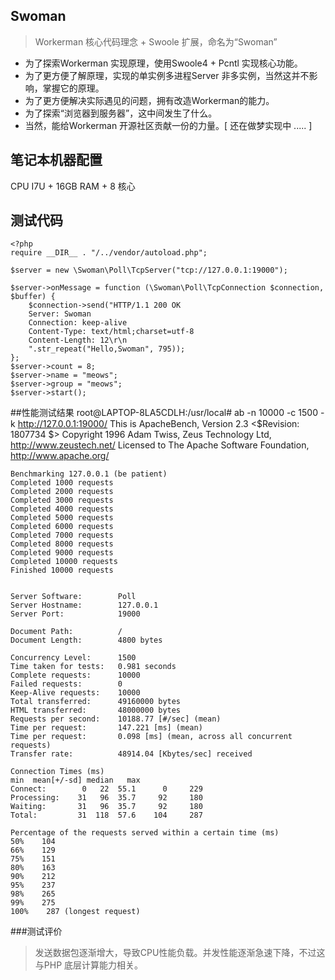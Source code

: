 ## Swoman
> Workerman 核心代码理念 + Swoole 扩展，命名为“Swoman”

- 为了探索Workerman 实现原理，使用Swoole4 + Pcntl 实现核心功能。
- 为了更方便了解原理，实现的单实例多进程Server 非多实例，当然这并不影响，掌握它的原理。
- 为了更方便解决实际遇见的问题，拥有改造Workerman的能力。
- 为了探索“浏览器到服务器”，这中间发生了什么。
- 当然，能给Workerman 开源社区贡献一份的力量。[ 还在做梦实现中 ..... ]
## 笔记本机器配置
  CPU I7U + 16GB RAM + 8 核心
## 测试代码
    <?php
    require __DIR__ . "/../vendor/autoload.php";
    
    $server = new \Swoman\Poll\TcpServer("tcp://127.0.0.1:19000");
    
    $server->onMessage = function (\Swoman\Poll\TcpConnection $connection, $buffer) {
        $connection->send("HTTP/1.1 200 OK
        Server: Swoman
        Connection: keep-alive
        Content-Type: text/html;charset=utf-8
        Content-Length: 12\r\n
        ".str_repeat("Hello,Swoman", 795));
    };
    $server->count = 8; 
    $server->name = "meows";
    $server->group = "meows";
    $server->start();

##性能测试结果
    root@LAPTOP-8LA5CDLH:/usr/local# ab -n 10000 -c 1500 -k http://127.0.0.1:19000/
    This is ApacheBench, Version 2.3 <$Revision: 1807734 $>
    Copyright 1996 Adam Twiss, Zeus Technology Ltd, http://www.zeustech.net/
    Licensed to The Apache Software Foundation, http://www.apache.org/
    
    Benchmarking 127.0.0.1 (be patient)
    Completed 1000 requests
    Completed 2000 requests
    Completed 3000 requests
    Completed 4000 requests
    Completed 5000 requests
    Completed 6000 requests
    Completed 7000 requests
    Completed 8000 requests
    Completed 9000 requests
    Completed 10000 requests
    Finished 10000 requests
    
    
    Server Software:        Poll
    Server Hostname:        127.0.0.1
    Server Port:            19000
    
    Document Path:          /
    Document Length:        4800 bytes
    
    Concurrency Level:      1500
    Time taken for tests:   0.981 seconds
    Complete requests:      10000
    Failed requests:        0
    Keep-Alive requests:    10000
    Total transferred:      49160000 bytes
    HTML transferred:       48000000 bytes
    Requests per second:    10188.77 [#/sec] (mean)
    Time per request:       147.221 [ms] (mean)
    Time per request:       0.098 [ms] (mean, across all concurrent requests)
    Transfer rate:          48914.04 [Kbytes/sec] received
    
    Connection Times (ms)
    min  mean[+/-sd] median   max
    Connect:        0   22  55.1      0     229
    Processing:    31   96  35.7     92     180
    Waiting:       31   96  35.7     92     180
    Total:         31  118  57.6    104     287
    
    Percentage of the requests served within a certain time (ms)
    50%    104
    66%    129
    75%    151
    80%    163
    90%    212
    95%    237
    98%    265
    99%    275
    100%    287 (longest request)

###测试评价
> 发送数据包逐渐增大，导致CPU性能负载。并发性能逐渐急速下降，不过这与PHP 底层计算能力相关。